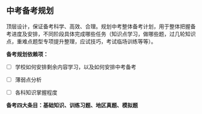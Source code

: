 ## 中考备考规划

顶层设计，保证备考科学、高效、合理。规划中考整体备考计划，用于整体把握备考进度及安排，不同阶段具体完成哪些任务（知识点学习，做哪些题，过几轮知识点，重难点题型专项提升整理，应试技巧，考试临场训练等等）。

**备考规划依赖项：**

- [ ] 学校如何安排剩余内容学习，以及如何安排中考备考
- [ ] 薄弱点分析
- [ ] 各科知识掌握程度



**备考四大条目：基础知识、训练习题、地区真题、模拟题**

